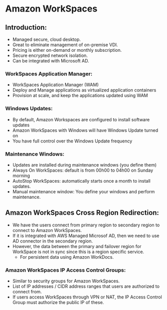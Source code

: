 # Amazon WorkSpaces

## Introduction:

- Managed secure, cloud desktop.
- Great to eliminate management of on-premise VDI.
- Pricing is either on-demand or monthly subscription.
- Secure encrypted network isolation.
- Can be integrated with Microsoft AD.

### WorkSpaces Application Manager:

- WorkSpaces Application Manager (WAM)
- Deploy and Manage applications as virtualized application containers
- Provision at scale, and keep the applications updated using WAM

### Windows Updates:
- By default, Amazon Workspaces are configured to install software updates
- Amazon WorkSpaces with Windows will have Windows Update turned on
- You have full control over the Windows Update frequency

### Maintenance Windows:
- Updates are installed during maintenance windows (you define them)
- Always On WorkSpaces: default is from 00h00 to 04h00 on Sunday morning
- AutoStop WorkSpaces: automatically starts once a month to install updates.
- Manual maintenance window: You define your windows and perform maintenance.

## Amazon WorkSpaces Cross Region Redirection:

- We have the users connect from primary region to secondary region to connect to Amazon WorkSpaces.
- If it is integrated with AWS Managed Microsof AD, then we need to use AD connector in the secondary region.
- However, the data between the primary and failover region for WorkSpace is not in sync since this is a region specific service.
  - For persistent data using Amazon WorkDocs.

### Amazon WorkSpaces IP Access Control Groups:

- Similar to security groups for Amazon WorkSpaces.
- List of IP addresses / CIDR address ranges that users are authorized to connect from.
- If users access WorkSpaces through VPN or NAT, the IP Access Control Group must authorize the public IP of these.